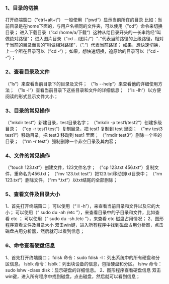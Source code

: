 ### 1、目录的切换
打开终端窗口（”ctrl+alt+t“）
一般使用（”pwd“）显示当前所在的目录
比如：当前目录是在home下面的，与用户名相同的文件夹，可以使用（”cd“）命令来切换目录；
进入下载目录（”cd /home/a/下载“）这种从给目录开头的一长串路经”叫做绝对路径“；
进入图片目录（”cd .. /图片/“）".."代表当前路径的上级路径，相对于当前的目录而言的”叫做相对路径“，（”.“）代表当前路径；
如果，想快速切换，上一个所在目录可以（”cd -“）；
如果，想快速切换，追原始的目录可以（”cd --“）；
### 2、查看目录及文件
（”ls“）来查看当前目录下的目录及文件；
（”ls --help“）来查看他的详细使用方法；
（”ls -l“）查看当前目录下这些目录和文件的详细信息；
（”ls -lh“）以方便阅读的形式显示文件大小；
### 3、目录的常见操作
（”mkdir test“）新建目录，test目录名字；
（”mkdir -p test1/test2“）创建多级目录；
（”cp -r  test1 test“）复制目录，把 test1 复制到 test 里面；
（”mv test3 test1“）移动目录，把 test3 移动到 test1 里面；
（”rmdir test3“）删除一个空的目录；
（”rm -r test“）强制删除一个非空目录及其内容；
### 4、文件的常见操作
（”touch 123.txt“）创建文件，123文件名字；
（”cp 123.txt  456.txt“）复制文件，重命名为456.txt；
（”mv 123.txt  test“）把123.txt移动到txt目录中；
（”rm 123.txt“）删除文件，（”rm *.txt“）以txt结尾的全部删除；
### 5、查看文件及目录大小
1、首先打开终端窗口；
可以使用（“ ll -h”），来查看当前目录和文件以及它的大小；
可以使用（“ sudo du -ah /etc ”），来查看目录中的子目录和文件，比如查看 etc ；
可以使用（“ sudo du -sh /etc ”），来查看 etc 磁盘占用情况；
2、图形程序查看文件及目录大小
双击win键，进入所有程序中找到磁盘占用分析器，点击磁盘占用分析器，然后就可以看到信息；
### 6、命令查看硬盘信息
1、首先打开终端窗口；
fdisk 命令：sudo fdisk -l：列出系统中的所有硬盘和分区信息。
lsblk 命令：lsblk：列出块设备的信息，包括硬盘和分区。
lshw 命令：sudo lshw -class disk：显示硬盘的详细信息。
2、图形程序查看硬盘信息
双击win键，进入所有程序中找到磁盘，点击磁盘，然后就可以看到信息；
